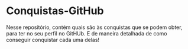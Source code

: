 # Conquistas-GitHub
Nesse repositório, contém quais são às conquistas que se podem obter, para ter no seu perfil no GitHUb. E de maneira detalhada de como conseguir conquistar cada uma delas! 
